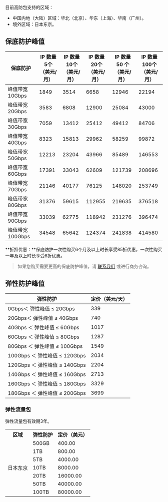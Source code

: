 
目前高防包支持的区域：
- 中国内地（大陆）区域：华北（北京）、华东（上海）、华南（广州）。
- 境外区域：日本东京。

##  保底防护峰值

|保底防护|IP 数量5个<br>（美元/月）|IP 数量10个<br>（美元/月）|IP 数量20个<br>（美元/月）|IP 数量50 个<br>（美元/月）|IP 数量100个<br>（美元/月）|
|-|-|-|-|-|-|
|峰值带宽10Gbps|1849|3514|6658|12946|22194|
|峰值带宽20Gbps|3583|6808|12900|25084|43000|
|峰值带宽30Gbps|7059|13412|25412|49412|84706|
|峰值带宽40Gbps|8323|15813|29962|58259|99872|
|峰值带宽50Gbps|12213|23204|43966|85489|146553|
|峰值带宽60Gbps|17391|33043|62609|121739|208696|
|峰值带宽70Gbps|21146|40177|76125|148020|253749|
|峰值带宽80Gbps|31376|59615|112955|219635|376518|
|峰值带宽90Gbps|33039|62775|118942|231276|396474|
|峰值带宽100Gbps|34548|65642|124374|241838|414580|

**折扣优惠：**保底防护一次性购买6个月及以上时长享受85折优惠，一次性购买一年及以上时长享受8折优惠。
>如果您购买需要更高的保底防护峰值，请 [联系我们](https://intl.cloud.tencent.com/contact-sales) 或进行商务咨询。



## 弹性防护峰值
| 弹性防护 | 定价（美元/天） |
|---------|---------|
| 0Gbps＜ 弹性峰值 ≤  20Gbps | 339 |
| 20Gbps＜ 弹性峰值 ≤  40Gbps | 740 |
| 40Gbps ＜ 弹性峰值 ≤  60Gbps |1017 |
| 60Gbps ＜ 弹性峰值 ≤  80Gbps |1287 |
| 80Gbps ＜ 弹性峰值 ≤  100Gbps | 1549 |
| 100Gbps ＜ 弹性峰值 ≤ 120Gbps |2034 |
| 120Gbps ＜ 弹性峰值 ≤  140Gbps | 2204 |
| 140Gbps ＜ 弹性峰值 ≤  160Gbps | 2713 |
| 160Gbps ＜ 弹性峰值 ≤ 180Gbps | 3329 |
| 180Gbps ＜ 弹性峰值 ≤ 200Gbps| 3699 |



### 弹性流量包
弹性流量包有效期3年。
<table>
<tr>
<th>区域</th>
<th>弹性防护</th>
<th>定价（美元）</th>
</tr>

<tr>
<td rowspan="7">日本东京</td>

<td>500GB</td>
<td>400.00</td>
</tr>

<tr>
<td>1TB</td>
<td>800.00</td>
</tr>

<tr>
<td>5TB</td>
<td>4000.00</td>
</tr>

<tr>
<td>10TB</td>
<td>8000.00</td>
</tr>

<tr>
<td>20TB</td>
<td>16000.00</td>
</tr>

<tr>
<td>50TB</td>
<td>40000.00</td>
</tr>

<tr>
<td>100TB</td>
<td>80000.00</td>
</tr>


</table>



